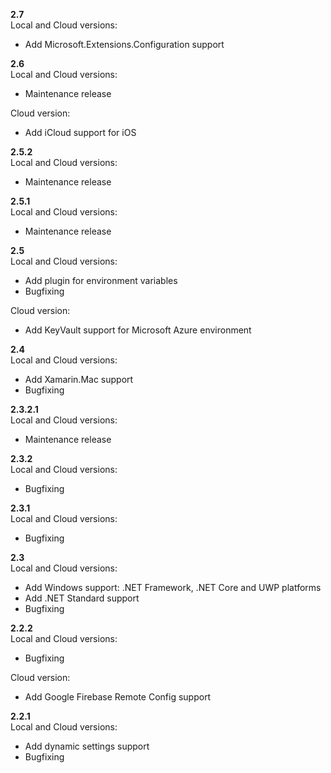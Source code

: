**2.7**  
Local and Cloud versions:   
- Add Microsoft.Extensions.Configuration support  

**2.6**  
Local and Cloud versions:   
- Maintenance release  

Cloud version:  
- Add iCloud support for iOS  

**2.5.2**  
Local and Cloud versions:   
- Maintenance release  

**2.5.1**  
Local and Cloud versions:   
- Maintenance release  

**2.5**  
Local and Cloud versions:   
- Add plugin for environment variables  
- Bugfixing  

Cloud version:  
- Add KeyVault support for Microsoft Azure environment  

**2.4**  
Local and Cloud versions:   
- Add Xamarin.Mac support  
- Bugfixing  

**2.3.2.1**  
Local and Cloud versions:   
- Maintenance release  

**2.3.2**  
Local and Cloud versions:   
- Bugfixing

**2.3.1**  
Local and Cloud versions:   
- Bugfixing  

**2.3**  
Local and Cloud versions:   
- Add Windows support: .NET Framework, .NET Core and UWP platforms  
- Add .NET Standard support  
- Bugfixing  

**2.2.2**  
Local and Cloud versions:   
- Bugfixing  

Cloud version:  
- Add Google Firebase Remote Config support  

**2.2.1**  
Local and Cloud versions:   
- Add dynamic settings support  
- Bugfixing  
